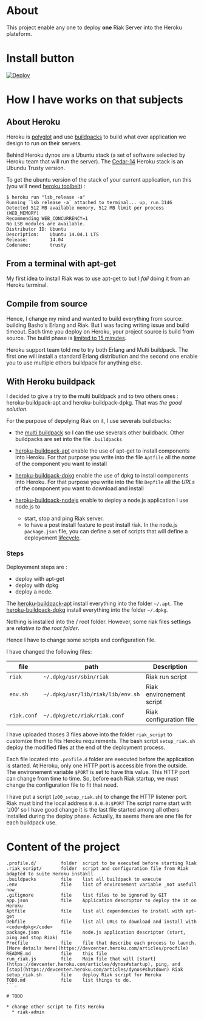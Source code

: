 # About

This project enable any one to deploy **one** Riak Server into the Heroku plateform.

# Install button

[![Deploy](https://www.herokucdn.com/deploy/button.png)](https://heroku.com/deploy?template=https://github.com/corentinway/Riak4Heroku)

<!-- https://heroku.com/deploy?template=https://github.com/heroku/button-sample -->

# How I have works on that subjects

## About Heroku

Heroku is [polyglot](https://devcenter.heroku.com/articles/cedar#polyglot-platform) 
and use [buildpacks](https://devcenter.heroku.com/articles/buildpacks) 
to build what ever application we design to run on their servers.

Behind Heroku dynos are a Ubuntu stack (a set of software selected by Heroku team that will run the server). 
The [Cedar-14](https://devcenter.heroku.com/articles/cedar) Heroku stack 
is an Ubundu Trusty version. 

To get the ubuntu version of the stack of your current application, 
run this (you will need [heroku toolbelt](https://toolbelt.heroku.com/)) :

```
$ heroku run "lsb_release -a"
Running `lsb_release -a` attached to terminal... up, run.3146
Detected 512 MB available memory, 512 MB limit per process (WEB_MEMORY)
Recommending WEB_CONCURRENCY=1
No LSB modules are available.
Distributor ID: Ubuntu
Description:    Ubuntu 14.04.1 LTS
Release:        14.04
Codename:       trusty
```


## From a terminal with apt-get

My first idea to install Riak was to use apt-get to but I *fail* doing it from an Heroku terminal.

## Compile from source

Hence, I change my mind and wanted to build everything from source: building Basho's Erlang and Riak.
But I was facing writing issue and build timeout. Each time you deploy on Heroku, your project source is build from source.
The build phase is [limited to 15 minutes](https://devcenter.heroku.com/articles/slug-compiler#time-limit).

Heroku support team told me to try both Erlang and Multi buildpack. The first one will install a standard Erlang distribution
and the second one enable you to use multiple others buildpack for anything else.

## With Heroku buildpack 

I decided to give a try to the multi buildpack and to two others ones : heroku-buildpack-apt and heroku-buildpack-dpkg. 
That was *the good solution*.

For the purpose of depolying Riak on it, I use severals buildbacks:

* the [multi buildpack](https://github.com/heroku/heroku-buildpack-multi) so I can the use severals other buildback.
Other buildpacks are set into the file <code>.buildpacks</code>

* [heroku-buildpack-apt](https://github.com/ddollar/heroku-buildpack-apt) enable the use of apt-get to install components into Heroku. 
For that purpose you write into the file <code>Aptfile</code> all the *name* of the component you want to install
* [heroku-buildpack-dpkg](https://github.com/rricard/heroku-buildpack-dpkg) enable the use of dpkg to install components into Heroku. 
For that purpose you write into the file <code>Depfile</code> all the *URLs* of the component you want to download and install
* [heroku-buildpack-nodejs](https://github.com/heroku/heroku-buildpack-nodejs) enable to deploy a node.js application
I use node.js to 
  * start, stop and ping Riak server.
  * to have a post install feature to post install riak. In the node.js <code>package.json</code>
  file, you can define a set of scripts that will define a deployement [lifecycle](https://docs.npmjs.com/misc/scripts).

### Steps

Deployement steps are :
* deploy with apt-get
* deploy with dpkg
* deploy a node.


The [heroku-buildpack-apt](https://github.com/ddollar/heroku-buildpack-apt) install everything into the folder <code>~/.apt</code>.
The [heroku-buildpack-dpkg](https://github.com/rricard/heroku-buildpack-dpkg) install everything into the folder <code>~/.dpkg</code>.

Nothing is installed into the <cod>/</cod> root folder. However, some riak files settings are *relative to the root folder*.

Hence I have to change some scripts and configuration file.

I have changed the following files:

| file                   | path                                         | Description              |
|------------------------|----------------------------------------------|--------------------------|
| <code>riak</code>      | <code>~/.dpkg/usr/sbin/riak</code>           | Riak run script          |
| <code>env.sh</code>    | <code>~/.dpkg/usr/lib/riak/lib/env.sh</code> | Riak environement script |
| <code>riak.conf</code> | <code>~/.dpkg/etc/riak/riak.conf</code>      | Riak configuration file  |

I have uploaded thoses 3 files above into the folder <code>riak_script</code> to customize them to fits Heroku requirements.
The bash script <code>setup_riak.sh</code> deploy the modified files at the end of the deployment process.

Each file located into <code>.profile.d</code> folder are executed before the application is started.
At Heroku, only one HTTP port is accessible from the outside. The environement variable <code>$PORT</code> is set to have this value.
This HTTP port can change from time to time. So, before each Riak startup, we must change the configuration file to fit that 
need.

I have put a script (<code>z00_setup_riak.sh</code>) to change the HTTP listener port. 
Riak must bind the local address <code>0.0.0.0:$PORT</code>
The script name start with 'z00' so I have good change it
is the last file started among all others installed during the deploy phase. Actually, its seems there are one file
for each buildpack use.



# Content of the project

```.
.profile.d/			folder	script to be executed before starting Riak
.riak_script/		folder	script and configuration file from Riak adapted to suite Heroku instakll
.buildpacks			file	list all buildpack to execute
.env				file	list of environement variable _not usefull now_
.gitignore			file	list files to be ignored by GIT
app.json			file	Application descriptor to deploy the it on Heroku
Aptfile             file	list all dependencies to install with apt-get
Debfile             file    list all URLs to download and install with <code>dpkg</code>
package.json        file	node.js application descriptor (start, ping and stop Riak)
Procfile    		file	file that describe each process to launch. [More details here](https://devcenter.heroku.com/articles/procfile)
README.md			file	this file
run_riak.js			file	Main file that will [start](https://devcenter.heroku.com/articles/dynos#startup), ping, and [stop](https://devcenter.heroku.com/articles/dynos#shutdown) Riak
setup_riak.sh		file	deploy Riak script for Heroku
TODO.md				file	list things to do.
```.

# TODO

* change other script to fits Heroku
  * riak-admin
  
  
  

